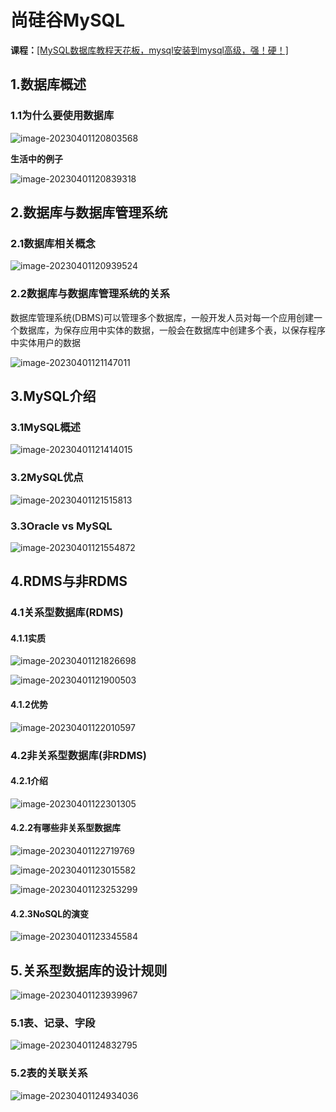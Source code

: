 # 尚硅谷MySQL

**课程：**[[MySQL数据库教程天花板，mysql安装到mysql高级，强！硬！]](https://www.bilibili.com/video/BV1iq4y1u7vj?p=4&vd_source=cc4b252c81c96c974da321a0c636cc6e)

## 1.数据库概述

### 1.1为什么要使用数据库

![image-20230401120803568](C:\Users\86135\OneDrive\文档\数据库\SGGMySQL-img\1.png)

**生活中的例子**

![image-20230401120839318](C:\Users\86135\OneDrive\文档\数据库\SGGMySQL-img\2.png)

## 2.数据库与数据库管理系统

### 2.1数据库相关概念

![image-20230401120939524](C:\Users\86135\OneDrive\文档\数据库\SGGMySQL-img\3.png)

### 2.2数据库与数据库管理系统的关系

数据库管理系统(DBMS)可以管理多个数据库，一般开发人员对每一个应用创建一个数据库，为保存应用中实体的数据，一般会在数据库中创建多个表，以保存程序中实体用户的数据

![image-20230401121147011](C:\Users\86135\OneDrive\文档\数据库\SGGMySQL-img\4.png)

## 3.MySQL介绍

### 3.1MySQL概述

![image-20230401121414015](C:\Users\86135\OneDrive\文档\数据库\SGGMySQL-img\5.png)

### 3.2MySQL优点

![image-20230401121515813](C:\Users\86135\OneDrive\文档\数据库\SGGMySQL-img\6.png)

### 3.3Oracle vs MySQL

![image-20230401121554872](C:\Users\86135\OneDrive\文档\数据库\SGGMySQL-img\7.png)

## 4.RDMS与非RDMS

### 4.1关系型数据库(RDMS)

#### 4.1.1实质

![image-20230401121826698](C:\Users\86135\OneDrive\文档\数据库\SGGMySQL-img\8.png)

![image-20230401121900503](C:\Users\86135\OneDrive\文档\数据库\SGGMySQL-img\9.png)

#### 4.1.2优势

![image-20230401122010597](C:\Users\86135\OneDrive\文档\数据库\SGGMySQL-img\10.png)

### 4.2非关系型数据库(非RDMS)

#### 4.2.1介绍

![image-20230401122301305](C:\Users\86135\OneDrive\文档\数据库\SGGMySQL-img\11.png)

#### 4.2.2有哪些非关系型数据库

![image-20230401122719769](C:\Users\86135\OneDrive\文档\数据库\SGGMySQL-img\12.png)

![image-20230401123015582](C:\Users\86135\OneDrive\文档\数据库\SGGMySQL-img\13.png)

![image-20230401123253299](C:\Users\86135\OneDrive\文档\数据库\SGGMySQL-img\14.png)

#### 4.2.3NoSQL的演变

![image-20230401123345584](C:\Users\86135\OneDrive\文档\数据库\SGGMySQL-img\15.png)

## 5.关系型数据库的设计规则

![image-20230401123939967](C:\Users\86135\OneDrive\文档\数据库\SGGMySQL-img\16.png)

### 5.1表、记录、字段

![image-20230401124832795](C:\Users\86135\OneDrive\文档\数据库\SGGMySQL-img\17.png)

### 5.2表的关联关系

![image-20230401124934036](C:\Users\86135\OneDrive\文档\数据库\SGGMySQL-img\18.png)